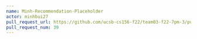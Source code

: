 ```yaml
---
name: Minh-Recommendation-Placeholder
actor: minhbui27
pull_request_url: https://github.com/ucsb-cs156-f22/team03-f22-7pm-3/pull/39
pull_request_num: 39
---
```

